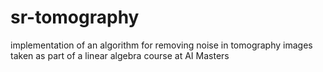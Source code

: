 # sr-tomography
implementation of an algorithm for removing noise in tomography images taken as part of a linear algebra course at AI Masters
